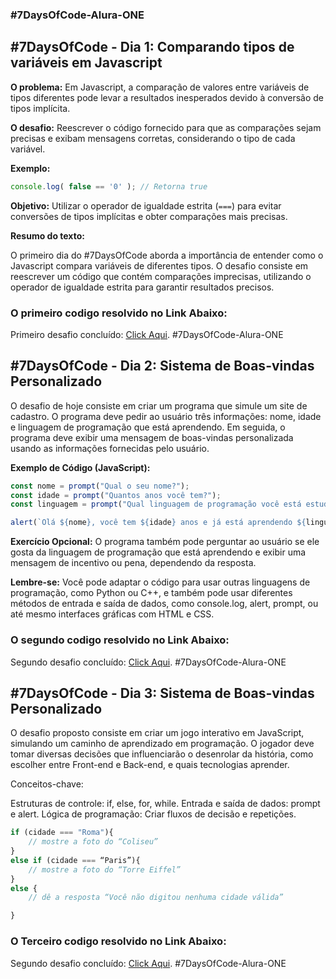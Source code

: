 ### #7DaysOfCode-Alura-ONE


## #7DaysOfCode - Dia 1: Comparando tipos de variáveis em Javascript

**O problema:** Em Javascript, a comparação de valores entre variáveis de tipos diferentes pode levar a resultados inesperados devido à conversão de tipos implícita.

**O desafio:** Reescrever o código fornecido para que as comparações sejam precisas e exibam mensagens corretas, considerando o tipo de cada variável.

**Exemplo:** 

```javascript
console.log( false == '0' ); // Retorna true
```

**Objetivo:** Utilizar o operador de igualdade estrita (`===`) para evitar conversões de tipos implícitas e obter comparações mais precisas.

**Resumo do texto:**

O primeiro dia do #7DaysOfCode aborda a importância de entender como o Javascript compara variáveis de diferentes tipos. O desafio consiste em reescrever um código que contém comparações imprecisas, utilizando o operador de igualdade estrita para garantir resultados precisos. 

### O primeiro codigo resolvido no Link Abaixo:

Primeiro desafio concluído: [Click Aqui](https://github.com/LucasASouzak/7DaysOfCode-Alura-ONE/blob/c1b3596490b0fd4f435332ab21768aaa36511b7f/7DiasDesafioUM.html). #7DaysOfCode-Alura-ONE

## #7DaysOfCode - Dia 2: Sistema de Boas-vindas Personalizado

O desafio de hoje consiste em criar um programa que simule um site de cadastro. O programa deve pedir ao usuário três informações: nome, idade e linguagem de programação que está aprendendo. Em seguida, o programa deve exibir uma mensagem de boas-vindas personalizada usando as informações fornecidas pelo usuário. 

**Exemplo de Código (JavaScript):**

```javascript
const nome = prompt("Qual o seu nome?");
const idade = prompt("Quantos anos você tem?");
const linguagem = prompt("Qual linguagem de programação você está estudando?");

alert(`Olá ${nome}, você tem ${idade} anos e já está aprendendo ${linguagem}!`);
```

**Exercício Opcional:** O programa também pode perguntar ao usuário se ele gosta da linguagem de programação que está aprendendo e exibir uma mensagem de incentivo ou pena, dependendo da resposta. 

**Lembre-se:** Você pode adaptar o código para usar outras linguagens de programação, como Python ou C++, e também pode usar diferentes métodos de entrada e saída de dados, como console.log, alert, prompt, ou até mesmo interfaces gráficas com HTML e CSS. 

### O segundo codigo resolvido no Link Abaixo:
Segundo desafio concluído: [Click Aqui](https://github.com/LucasASouzak/7DaysOfCode-Alura-ONE/blob/main/7DiasDesafioDOIS.html). #7DaysOfCode-Alura-ONE


## #7DaysOfCode - Dia 3: Sistema de Boas-vindas Personalizado

O desafio proposto consiste em criar um jogo interativo em JavaScript, simulando um caminho de aprendizado em programação. O jogador deve tomar diversas decisões que influenciarão o desenrolar da história, como escolher entre Front-end e Back-end, e quais tecnologias aprender.

Conceitos-chave:

Estruturas de controle: if, else, for, while.
Entrada e saída de dados: prompt e alert.
Lógica de programação: Criar fluxos de decisão e repetições.

```JavaScript
if (cidade === "Roma"){
    // mostre a foto do “Coliseu”
}
else if (cidade === “Paris”){
    // mostre a foto do “Torre Eiffel”
}
else {
    // dê a resposta “Você não digitou nenhuma cidade válida”   

}
```

### O Terceiro codigo resolvido no Link Abaixo:
Segundo desafio concluído: [Click Aqui](https://github.com/LucasASouzak/7DaysOfCode-Alura-ONE/blob/main/7DiasDesaioTRES.html). #7DaysOfCode-Alura-ONE